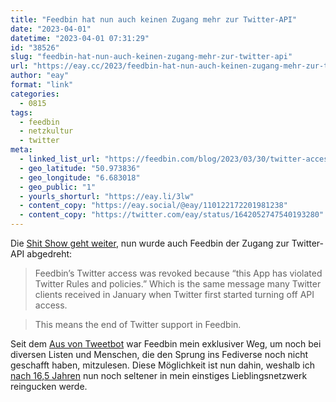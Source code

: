 ```yaml
---
title: "Feedbin hat nun auch keinen Zugang mehr zur Twitter-API"
date: "2023-04-01"
datetime: "2023-04-01 07:31:29"
id: "38526"
slug: "feedbin-hat-nun-auch-keinen-zugang-mehr-zur-twitter-api"
url: "https://eay.cc/2023/feedbin-hat-nun-auch-keinen-zugang-mehr-zur-twitter-api/"
author: "eay"
format: "link"
categories:
  - 0815
tags:
  - feedbin
  - netzkultur
  - twitter
meta:
  - linked_list_url: "https://feedbin.com/blog/2023/03/30/twitter-access-revoked/"
  - geo_latitude: "50.973836"
  - geo_longitude: "6.683018"
  - geo_public: "1"
  - yourls_shorturl: "https://eay.li/3lw"
  - content_copy: "https://eay.social/@eay/110122172201981238"
  - content_copy: "https://twitter.com/eay/status/1642052747540193280"
---
```


Die [Shit Show geht weiter](https://eay.cc/2023/twitterrific-end-of-an-era/), nun wurde auch Feedbin der Zugang zur Twitter-API abgedreht:

> Feedbin’s Twitter access was revoked because “this App has violated Twitter Rules and policies.” Which is the same message many Twitter clients received in January when Twitter first started turning off API access.

> This means the end of Twitter support in Feedbin.

Seit dem [Aus von Tweetbot](https://eay.cc/2023/tweetbot-april-2011-january-2023/) war Feedbin mein exklusiver Weg, um noch bei diversen Listen und Menschen, die den Sprung ins Fediverse noch nicht geschafft haben, mitzulesen. Diese Möglichkeit ist nun dahin, weshalb ich [nach 16,5 Jahren](https://eay.cc/2022/16-jahre-twitter/) nun noch seltener in mein einstiges Lieblingsnetzwerk reingucken werde.
